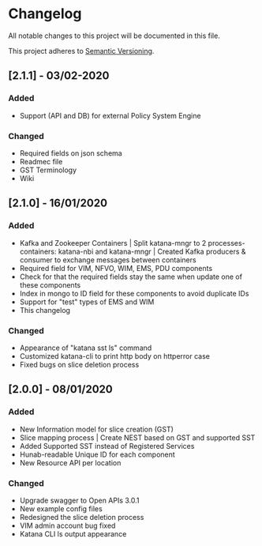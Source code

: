 # Changelog

All notable changes to this project will be documented in this file.

This project adheres to [Semantic Versioning](https://semver.org/spec/v2.0.0.html).

## [2.1.1] - 03/02-2020

### Added

- Support (API and DB) for external Policy System Engine

### Changed

- Required fields on json schema
- Readmec file
- GST Terminology
- Wiki

## [2.1.0] - 16/01/2020

### Added

- Kafka and Zookeeper Containers | Split katana-mngr to 2 processes-containers: katana-nbi and katana-mngr | Created Kafka producers & consumer to exchange messages between containers
- Required field for VIM, NFVO, WIM, EMS, PDU components
- Check for that the required fields stay the same when update one of these components
- Index in mongo to ID field for these components to avoid duplicate IDs
- Support for "test" types of EMS and WIM 
- This changelog

### Changed

- Appearance of "katana sst ls" command
- Customized katana-cli to print http body on httperror case
- Fixed bugs on slice deletion process

## [2.0.0] - 08/01/2020

### Added

- New Information model for slice creation (GST)
- Slice mapping process | Create NEST based on GST and supported SST
- Added Supported SST instead of Registered Services
- Hunab-readable Unique ID for each component
- New Resource API per location

### Changed

- Upgrade swagger to Open APIs 3.0.1
- New example config files
- Redesigned the slice deletion process
- VIM admin account bug fixed
- Katana CLI ls output appearance
